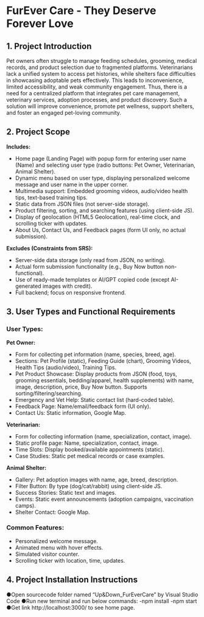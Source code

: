 # FurEver Care - They Deserve Forever Love

## 1. Project Introduction
Pet owners often struggle to manage feeding schedules, grooming, medical records, and product selection due to fragmented platforms. Veterinarians lack a unified system to access pet histories, while shelters face difficulties in showcasing adoptable pets effectively. This leads to inconvenience, limited accessibility, and weak community engagement.
Thus, there is a need for a centralized platform that integrates pet care management, veterinary services, adoption processes, and product discovery. Such a solution will improve convenience, promote pet wellness, support shelters, and foster an engaged pet-loving community.

## 2. Project Scope

**Includes:**

- Home page (Landing Page) with popup form for entering user name (Name) and selecting user type (radio buttons: Pet Owner, Veterinarian, Animal Shelter).
- Dynamic menu based on user type, displaying personalized welcome message and user name in the upper corner.
- Multimedia support: Embedded grooming videos, audio/video health tips, text-based training tips.
- Static data from JSON files (not server-side storage).
- Product filtering, sorting, and searching features (using client-side JS).
- Display of geolocation (HTML5 Geolocation), real-time clock, and scrolling ticker with updates.
- About Us, Contact Us, and Feedback pages (form UI only, no actual submission).

**Excludes (Constraints from SRS):**

- Server-side data storage (only read from JSON, no writing).
- Actual form submission functionality (e.g., Buy Now button non-functional).
- Use of ready-made templates or AI/GPT copied code (except AI-generated images with credit).
- Full backend; focus on responsive frontend.

## 3. User Types and Functional Requirements

### User Types:

**Pet Owner:**

- Form for collecting pet information (name, species, breed, age).
- Sections: Pet Profile (static), Feeding Guide (chart), Grooming Videos, Health Tips (audio/video), Training Tips.
- Pet Product Showcase: Display products from JSON (food, toys, grooming essentials, bedding/apparel, health supplements) with name, image, description, price, Buy Now button. Supports sorting/filtering/searching.
- Emergency and Vet Help: Static contact list (hard-coded table).
- Feedback Page: Name/email/feedback form (UI only).
- Contact Us: Static information, Google Map.

**Veterinarian:**

- Form for collecting information (name, specialization, contact, image).
- Static profile page: Name, specialization, contact, image.
- Time Slots: Display booked/available appointments (static).
- Case Studies: Static pet medical records or case examples.

**Animal Shelter:**

- Gallery: Pet adoption images with name, age, breed, description.
- Filter Button: By type (dog/cat/rabbit) using client-side JS.
- Success Stories: Static text and images.
- Events: Static event announcements (adoption campaigns, vaccination camps).
- Shelter Contact: Google Map.

### Common Features:

- Personalized welcome message.
- Animated menu with hover effects.
- Simulated visitor counter.
- Scrolling ticker with location, time, updates.

## 4. Project Installation Instructions
●Open sourcecode folder named “Up&Down_FurEverCare” by Visual Studio Code
●Run new terminal and run below commands:
-npm install
-npm start
●Get link http://localhost:3000/ to see home page.

